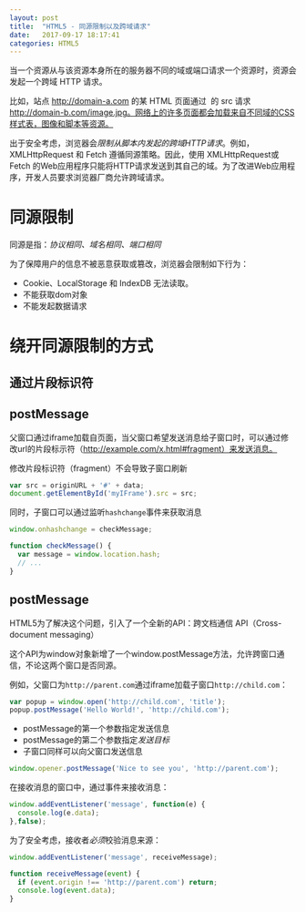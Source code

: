 ```yaml
---
layout: post
title:  "HTML5 - 同源限制以及跨域请求"
date:   2017-09-17 18:17:41
categories: HTML5
---
```


当一个资源从与该资源本身所在的服务器不同的域或端口请求一个资源时，资源会发起一个跨域 HTTP 请求。

比如，站点 http://domain-a.com 的某 HTML 页面通过 <img> 的 src 请求 http://domain-b.com/image.jpg。网络上的许多页面都会加载来自不同域的CSS样式表，图像和脚本等资源。
 
出于安全考虑，浏览器会*限制从脚本内发起的跨域HTTP请求*。例如，XMLHttpRequest 和 Fetch 遵循同源策略。因此，使用 XMLHttpRequest或 Fetch 的Web应用程序只能将HTTP请求发送到其自己的域。为了改进Web应用程序，开发人员要求浏览器厂商允许跨域请求。

# 同源限制

同源是指：*协议相同、域名相同、端口相同*

为了保障用户的信息不被恶意获取或篡改，浏览器会限制如下行为：
- Cookie、LocalStorage 和 IndexDB 无法读取。
- 不能获取dom对象
- 不能发起数据请求

# 绕开同源限制的方式

## 通过片段标识符

## postMessage

父窗口通过iframe加载自页面，当父窗口希望发送消息给子窗口时，可以通过修改url的片段标示符（http://example.com/x.html#fragment）来发送消息。

修改片段标识符（fragment）不会导致子窗口刷新

```js
var src = originURL + '#' + data;
document.getElementById('myIFrame').src = src;

```

同时，子窗口可以通过监听`hashchange`事件来获取消息

```js
window.onhashchange = checkMessage;

function checkMessage() {
  var message = window.location.hash;
  // ...
}
```

## postMessage

HTML5为了解决这个问题，引入了一个全新的API：跨文档通信 API（Cross-document messaging）

这个API为window对象新增了一个window.postMessage方法，允许跨窗口通信，不论这两个窗口是否同源。

例如，父窗口为`http://parent.com`通过iframe加载子窗口`http://child.com`：

```js
var popup = window.open('http://child.com', 'title');
popup.postMessage('Hello World!', 'http://child.com');
```

- postMessage的第一个参数指定发送信息
- postMessage的第二个参数指定*发送目标*
- 子窗口同样可以向父窗口发送信息

```js
window.opener.postMessage('Nice to see you', 'http://parent.com');
```

在接收消息的窗口中，通过事件来接收消息：

```js
window.addEventListener('message', function(e) {
  console.log(e.data);
},false);
```

为了安全考虑，接收者*必须*校验消息来源：

```js
window.addEventListener('message', receiveMessage);

function receiveMessage(event) {
  if (event.origin !== 'http://parent.com') return;
  console.log(event.data);
}

```